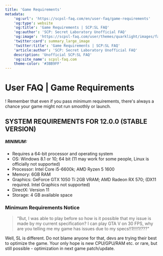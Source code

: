 ```yaml
---
title: 'Game Requirements'
metadata:
    'og:url': 'https://scpsl-faq.com/en/user-faq/game-requirements'
    'og:type': website
    'og:title': 'Game Requirements | SCP:SL FAQ'
    'og:author': 'SCP: Secret Laboratory Unofficial FAQ'
    'og:image': 'https://scpsl-faq.com/user/themes/quarklight/images/favicon.png'
    'twitter:card': summary_large_image
    'twitter:title': 'Game Requirements | SCP:SL FAQ'
    'article:author': 'SCP: Secret Laboratory Unofficial FAQ'
    description: 'Unofficial SCP:SL FAQ'
    'og:site_name': scpsl-faq.com
    theme-color: '#3BB9FF'
---
```


<head>
    <script async src="https://arc.io/widget.min.js#fcrqEmJg"></script>
</head>

# **User FAQ | Game Requirements**

! Remember that even if you pass minimum requirements, there's always a chance your game might not run smoothly or launch.
## **SYSTEM REQUIREMENTS FOR 12.0.0 (STABLE VERSION)**
##### MINIMUM:
- Requires a 64-bit processor and operating system
- OS: Windows 8.1 or 10; 64 bit (11 may work for some people, Linux is officially not supported)
- Processor: Intel Core i5-6600k; AMD Ryzen 5 1600
- Memory: 6GB RAM
- Graphics: GeForce GTX 1050 Ti 2GB VRAM; AMD Radeon RX 570; (DX11 required. Intel Graphics not supported)
- DirectX: Version 11
- Storage: 4 GB available space

### Minimum Requirements Notice

> "But, I was able to play before so how is it possible that my issue is made by my current specification? I can play GTA V on 30 FPS, why are you telling me my game has issues due to my specs!!1!!!!1!???"</cite>

Well, SL is different. Do not blame anyone for that, devs are trying their best to optimize the game. Your only hope is new CPU/GPU/RAM etc. or rare, but still possible - optimization in next game patch/update.